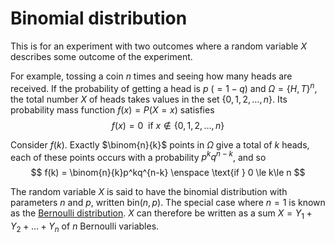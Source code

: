 # Binomial distribution

This is for an experiment with two outcomes where a random variable $X$
describes some outcome of the experiment.

For example, tossing a coin $n$ times and seeing how many heads are received. If
the probability of getting a head is $p \medspace (= 1 - q)$ and $\Omega = \{H,
T\}^n$, the total number $X$ of heads takes values in the set $\{0, 1, 2, \ldots, n\}$.
Its probability mass function $f(x) = P(X = x)$ satisfies
$$
f(x) = 0 \enspace \text{if } x \notin \{0, 1, 2, \ldots, n\}
$$

Consider $f(k)$. Exactly $\binom{n}{k}$ points in $\Omega$ give a total of $k$
heads, each of these points occurs with a probability $p^kq^{n-k}$, and so
$$
f(k) = \binom{n}{k}p^kq^{n-k} \enspace \text{if } 0 \le k\le n
$$

The random variable $X$ is said to have the binomial distribution with
parameters $n$ and $p$, written bin$(n,p)$. The special case where $n=1$ is
known as the [Bernoulli distribution](202210081016). $X$ can therefore be
written as a sum $X = Y_1 + Y_2 + \ldots + Y_n$ of $n$ Bernoulli variables.
